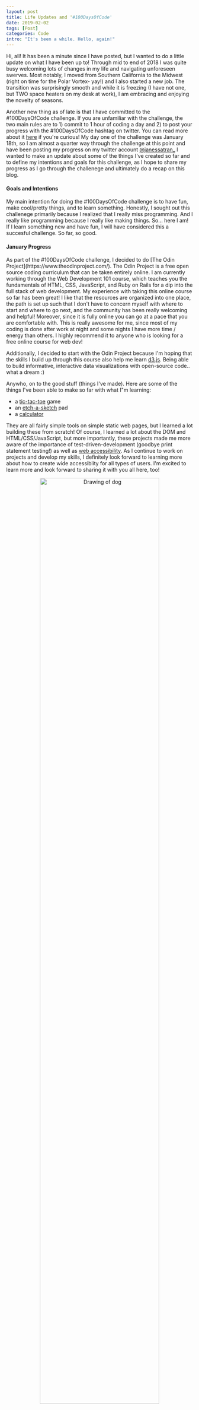 ```yaml
---
layout: post
title: Life Updates and '#100DaysOfCode'
date: 2019-02-02
tags: [Post]
categories: Code
intro: "It's been a while. Hello, again!"
---
```


Hi, all! It has been a minute since I have posted, but I wanted to do a little update on what I have been up to! Through mid to end of 2018 I was quite busy welcoming lots of changes in my life and navigating unforeseen swerves. Most notably, I moved from Southern California to the Midwest (right on time for the Polar Vortex- yay!) and I also started a new job. The transition was surprisingly smooth and while it is freezing (I have not one, but TWO space heaters on my desk at work), I am embracing and enjoying the novelty of seasons. 

Another new thing as of late is that I have committed to the #100DaysOfCode challenge. If you are unfamiliar with the challenge, the two main rules are to 1) commit to 1 hour of coding a day and 2) to post your progress with the #100DaysOfCode hashtag on twitter. You can read more about it [here](https://www.100daysofcode.com/) if you're curious! My day one of the challenge was January 18th, so I am almost a quarter way through the challenge at this point and have been posting my progress on my twitter account [@janessatran_](https://twitter.com/janessatran_) I wanted to make an update about some of the things I've created so far and to define my intentions and goals for this challenge, as I hope to share my progress as I go through the challenege and ultimately do a recap on this blog. 

<h4>Goals and Intentions</h4>
My main intention for doing the #100DaysOfCode challenge is to have fun, make cool/pretty things, and to learn something. Honestly, I sought out this challenege primarily because I realized that I really miss programming. And I really like programming because I really like making things. So... here I am! If I learn something new and have fun, I will have considered this a succesful challenge. So far, so good. 

<h4>January Progress</h4>
As part of the #100DaysOfCode challenge, I decided to do [The Odin Project](https://www.theodinproject.com/). The Odin Project is a free open source coding curriculum that can be taken entirely online. I am currently working through the Web Development 101 course, which teaches you the fundamentals of HTML, CSS, JavaScript, and Ruby on Rails for a dip into the full stack of web development. My experience with taking this online course so far has been great! I like that the resources are organized into one place, the path is set up such that I don't have to concern myself with where to start and where to go next, and the community has been really welcoming and helpful! Moreover, since it is fully online you can go at a pace that you are comfortable with. This is really awesome for me, since most of my coding is done after work at night and some nights I have more time / energy than others. I highly recommend it to anyone who is looking for a free online course for web dev! 

Additionally, I decided to start with the Odin Project because I'm hoping that the skills I build up through this course also help me learn [d3.js](https://d3js.org/). Being able to build informative, interactive data visualizations with open-source code.. what a dream :) 

Anywho, on to the good stuff (things I've made). Here are some of the things I've been able to make so far with what I"m learning:  
- a [tic-tac-toe](https://janessatran.github.io/tic-tac-toe/) game
- an [etch-a-sketch](https://janessatran.github.io/etch-a-sketch/) pad
- a [calculator](https://janessatran.github.io/calculator/)

They are all fairly simple tools on simple static web pages, but I learned a lot building these from scratch! Of course, I learned a lot about the DOM and HTML/CSS/JavaScript, but more importantly, these projects made me more aware of the importance of test-driven-development (goodbye print statement testing!) as well as [web accessibility](https://www.w3.org/standards/webdesign/accessibility). As I continue to work on projects and develop my skills, I definitely look forward to learning more about how to create wide accessiblity for all types of users. I'm excited to learn more and look forward to sharing it with you all here, too! 

<p align="center">
<img src="https://i.imgur.com/GDX6nao.png" alt="Drawing of dog" width="80%">
  <br>Here is a sketch of a happy dog I made with my etch-a-sketch pad. 
</p>
